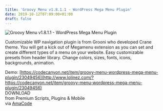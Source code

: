 ```yaml
---
title: 'Groovy Menu v1.8.1.1 - WordPress Mega Menu Plugin'
date: 2019-10-12T07:09:00+01:00
draft: false
---
```


![Groovy Menu v1.8.1.1 - WordPress Mega Menu Plugin](http://www.codelist.cc/uploads/posts/2019-03/1553406316_groovy-menu-v1.6.3-wordpress-mega-menu-plugin.jpg "Groovy Menu v1.8.1.1 - WordPress Mega Menu Plugin")  
  
Customizable WP navigation plugin is from Grooni who developed Crane theme. You will get a kick out of Megamenu extension as you can set and create different types of a menu on your website. Easy customizable presets from header library. Change colors, sizes, fonts, icons, backgrounds, animation.  
  
Demo: [https://codecanyon.net/item/groovy-menu-wordpress-mega-menu-plugin/23049456](http://www.lolinez.com/?https://codecanyon.net/item/groovy-menu-wordpress-mega-menu-plugin/23049456)  
DOWNLOAD  
from Premium Scripts, Plugins & Mobile  
via [AmaCode](https://amazcode.ooo)